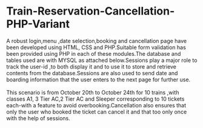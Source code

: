 # Train-Reservation-Cancellation-PHP-Variant
A robust login,menu ,date selection,booking and cancellation page have been developed using HTML, CSS and PHP.Suitable form validation has been provided using PHP in each of these modules.The database and tables used are with MYSQL as attached below.Sessions play a major role to track the user-id ,to both display it and to use it to store and retrieve contents from the database.Sessions are also used to send date and boarding information that the user enters to the next page for further use.
<br><br>
This scenario is from October 20th to October 24th for 10 trains ,with classes A1, 3 Tier AC,2 Tier AC and Sleeper corresponding to 10 tickets each-with a feature to avoid overbooking.Cancellation also ensures that only the user who booked the ticket can cancel it and that too only once with the help of sessions.

